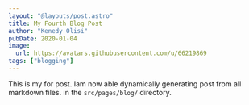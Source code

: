 ```yaml
---
layout: "@layouts/post.astro"
title: My Fourth Blog Post
author: "Kenedy Olisi"
pubDate: 2020-01-04
image:
  url: https://avatars.githubusercontent.com/u/66219869
tags: ["blogging"]
---
```


This is my for post. Iam now able dynamically generating post from all markdown files. in the `src/pages/blog/` directory.
